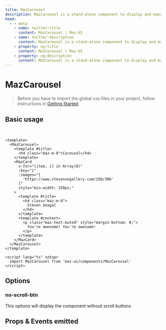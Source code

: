 ```yaml
---
title: MazCarousel
description: MazCarousel is a stand-alone component to display and manage items in a row
head:
  - - meta
    - name: twitter:title
      content: MazCarousel | Maz-UI
    - name: twitter:description
      content: MazCarousel is a stand-alone component to display and manage items in a row
    - property: og:title
      content: MazCarousel | Maz-UI
    - property: og:description
      content: MazCarousel is a stand-alone component to display and manage items in a row
---
```


# MazCarousel

> Before you have to import the global css files in your project, follow instructions in [Getting Started](/maz-ui-3/guide/getting-started.html)

## Basic usage

<br />

<MazCarousel>
  <template #title>
    <h4 class="maz-m-0">Carousel</h4>
  </template>
  <MazCard
    v-for="(item, i) in Array(8)"
    :key="i"
    :images="[
      'https://www.stevensegallery.com/250/300'
    ]"
    style="min-width: 250px;"
  >
    <template #title>
      <h4 class="maz-m-0">
        Steven Seagal
      </h4>
    </template>
    <template #content>
      <p class="maz-text-muted" style="margin-bottom: 0;">
        You're awesome! You're awesome!
      </p>
    </template>
  </MazCard>
</MazCarousel>

```vue
<template>
  <MazCarousel>
    <template #title>
      <h4 class="maz-m-0">Carousel</h4>
    </template>
    <MazCard
      v-for="(item, i) in Array(8)"
      :key="i"
      :images="[
        'https://www.stevensegallery.com/250/300'
      ]"
      style="min-width: 250px;"
    >
      <template #title>
        <h4 class="maz-m-0">
          Steven Seagal
        </h4>
      </template>
      <template #content>
        <p class="maz-text-muted" style="margin-bottom: 0;">
          You're awesome! You're awesome!
        </p>
      </template>
    </MazCard>
  </MazCarousel>
</template>

<script lang="ts" setup>
  import MazCarousel from 'maz-ui/components/MazCarousel'
</script>
```

## Options

### no-scroll-btn

This options will display the component without scroll buttons

## Props & Events emitted

<ComponentPropDoc component="MazCarousel" />